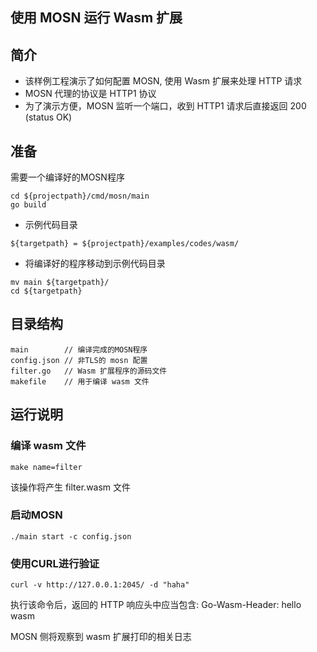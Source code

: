 ## 使用 MOSN 运行 Wasm 扩展

## 简介

+ 该样例工程演示了如何配置 MOSN, 使用 Wasm 扩展来处理 HTTP 请求
+ MOSN 代理的协议是 HTTP1 协议
+ 为了演示方便，MOSN 监听一个端口，收到 HTTP1 请求后直接返回 200 (status OK)

## 准备

需要一个编译好的MOSN程序
```
cd ${projectpath}/cmd/mosn/main
go build
```

+ 示例代码目录

```
${targetpath} = ${projectpath}/examples/codes/wasm/
```

+ 将编译好的程序移动到示例代码目录

```
mv main ${targetpath}/
cd ${targetpath}
```

## 目录结构

```
main        // 编译完成的MOSN程序
config.json // 非TLS的 mosn 配置
filter.go   // Wasm 扩展程序的源码文件
makefile    // 用于编译 wasm 文件
```

## 运行说明

### 编译 wasm 文件

```
make name=filter
```

该操作将产生 filter.wasm 文件

### 启动MOSN

```
./main start -c config.json
```

### 使用CURL进行验证

```
curl -v http://127.0.0.1:2045/ -d "haha"
```

执行该命令后，返回的 HTTP 响应头中应当包含: Go-Wasm-Header: hello wasm

MOSN 侧将观察到 wasm 扩展打印的相关日志